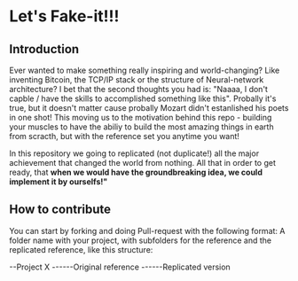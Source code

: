 # Let's Fake-it!!!


## Introduction

Ever wanted to make something really inspiring and world-changing? Like inventing Bitcoin, the TCP/IP stack or the structure of Neural-network architecture?
I bet that the second thoughts you had is: "Naaaa, I don't capble / have the skills to accomplished something like this".
Probally it's true, but it doesn't matter cause probally Mozart didn't estanlished his poets in one shot!
This moving us to the motivation behind this repo -  building your muscles to have the abiliy to build the most amazing things in earth from  scracth, but with the reference set you anytime you want!

In this repository we going to replicated (not duplicate!) all the major achievement that changed the world from nothing.
All that in order to get ready, that **when we would have the groundbreaking idea, we could implement it by ourselfs!"** 

## How to contribute

You can start by forking and doing Pull-request with the following format:
A folder name with your project, with subfolders for the reference and the replicated reference, like this structure:

--Project X
------Original reference
------Replicated version
